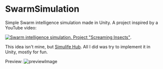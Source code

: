# SwarmSimulation
Simple Swarm intelligence simulation made in Unity. 
A project inspired by a YouTube video:

[![Swarm intelligence simulation. Project "Screaming Insects"](https://img.youtube.com/vi/Yu7sF9rcVJY/default.jpg)](https://youtu.be/Yu7sF9rcVJY).

This idea isn't mine, but [Simulife Hub](https://www.youtube.com/@wallcraft-video). All I did was try to implement it in Unity, mostly for fun.

Preview:
![previewImage]()
